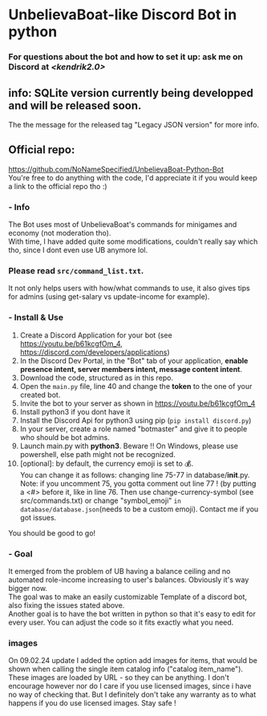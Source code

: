 # **UnbelievaBoat-like Discord Bot in python**
### For questions about the bot and how to set it up: ask me on Discord at *<kendrik2.0>*

  
## info: SQLite version currently being developped and will be released soon.  
The the message for the released tag "Legacy JSON version" for more info.


## Official repo:   
https://github.com/NoNameSpecified/UnbelievaBoat-Python-Bot  
You're free to do anything with the code, I'd appreciate it if you would keep a link to the official repo tho :)


### - Info
The Bot uses most of UnbelievaBoat's commands for minigames and economy (not moderation tho).  
With time, I have added quite some modifications, couldn't really say which tho, since I dont even use UB anymore lol.

### Please read `src/command_list.txt`.
It not only helps users with how/what commands to use, it also gives tips for admins (using get-salary vs update-income for example).

### - Install & Use
1. Create a Discord Application for your bot (see https://youtu.be/b61kcgfOm_4, https://discord.com/developers/applications)
2. In the Discord Dev Portal, in the "Bot" tab of your application, **enable presence intent, server members intent, message content intent**.
3. Download the code, structured as in this repo.
4. Open the `main.py` file, line 40 and change the **token** to the one of your created bot.
5. Invite the bot to your server as shown in https://youtu.be/b61kcgfOm_4
6. Install python3 if you dont have it
7. Install the Discord Api for python3 using pip (`pip install discord.py`)
8. In your server, create a role named "botmaster" and give it to people who should be bot admins.
9. Launch main.py with **python3**. Beware !! On Windows, please use powershell, else path might not be recognized.
10. [optional]: by default, the currency emoji is set to 💰.  
    You can change it as follows: changing line 75-77 in database/__init__.py. Note: if you uncomment 75, you gotta comment out line 77 ! (by putting a <#> before it, like in line 76. Then use change-currency-symbol (see src/commands.txt) or change "symbol_emoji" `in database/database.json`(needs to be a custom emoji). Contact me if you got issues.

You should be good to go!


### - Goal
It emerged from the problem of UB having a balance ceiling and no automated role-income increasing to user's balances. Obviously it's way bigger now.  
The goal was to make an easily customizable Template of a discord bot, also fixing the issues stated above.  
Another goal is to have the bot written in python so that it's easy to edit for every user. You can adjust the code so it fits exactly what you need.   

### images
On 09.02.24 update I added the option add images for items, that would be shown when calling the single item catalog info ("catalog item_name").
These images are loaded by URL - so they can be anything. I don't encourage however nor do I care if you use licensed images, since i have no way of checking that.
But I definitely don't take any warranty as to what happens if you do use licensed images. Stay safe !
